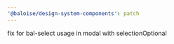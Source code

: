 ```yaml
---
'@baloise/design-system-components': patch
---
```


fix for bal-select usage in modal with selectionOptional

